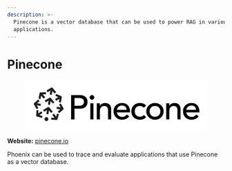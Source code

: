 ```yaml
---
description: >-
  Pinecone is a vector database that can be used to power RAG in various
  applications.
---
```


# Pinecone

<figure><picture><source srcset="../.gitbook/assets/pinecone_white_logo.webp" media="(prefers-color-scheme: dark)"><img src="../.gitbook/assets/pinecone_black_logo.webp" alt=""></picture><figcaption></figcaption></figure>

**Website:** [pinecone.io](http://pinecone.io/)

Phoenix can be used to trace and evaluate applications that use Pinecone as a vector database.
